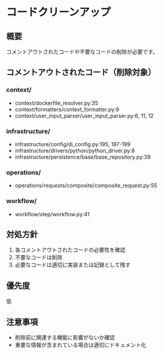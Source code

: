 # コードクリーンアップ

## 概要
コメントアウトされたコードや不要なコードの削除が必要です。

## コメントアウトされたコード（削除対象）

### context/
- context/dockerfile_resolver.py:35
- context/formatters/context_formatter.py:9  
- context/user_input_parser/user_input_parser.py:6, 11, 12

### infrastructure/
- infrastructure/config/di_config.py:195, 197-199
- infrastructure/drivers/python/python_driver.py:8
- infrastructure/persistence/base/base_repository.py:39

### operations/
- operations/requests/composite/composite_request.py:55

### workflow/
- workflow/step/workflow.py:41

## 対処方針
1. 各コメントアウトされたコードの必要性を確認
2. 不要なコードは削除
3. 必要なコードは適切に実装または記録として残す

## 優先度
低

## 注意事項
- 削除前に関連する機能に影響がないか確認
- 重要な情報が含まれている場合は適切にドキュメント化